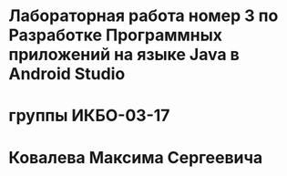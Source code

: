 # Лабораторная работа номер 3 по Разработке Программных приложений на языке Java в Android Studio
# группы ИКБО-03-17
# Ковалева Максима Сергеевича
